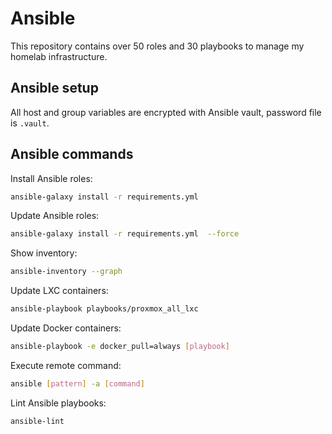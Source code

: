 
# Ansible

This repository contains over 50 roles and 30 playbooks to manage my homelab infrastructure.

## Ansible setup

All host and group variables are encrypted with Ansible vault, password file is `.vault`.

## Ansible commands

Install Ansible roles:

```bash
ansible-galaxy install -r requirements.yml 
```

Update Ansible roles:

```bash
ansible-galaxy install -r requirements.yml  --force
```

Show inventory:

```bash
ansible-inventory --graph
```

Update LXC containers:

```bash
ansible-playbook playbooks/proxmox_all_lxc
```

Update Docker containers:

```bash
ansible-playbook -e docker_pull=always [playbook]
```

Execute remote command:

```bash
ansible [pattern] -a [command]
```

Lint Ansible playbooks:

```bash
ansible-lint
```
